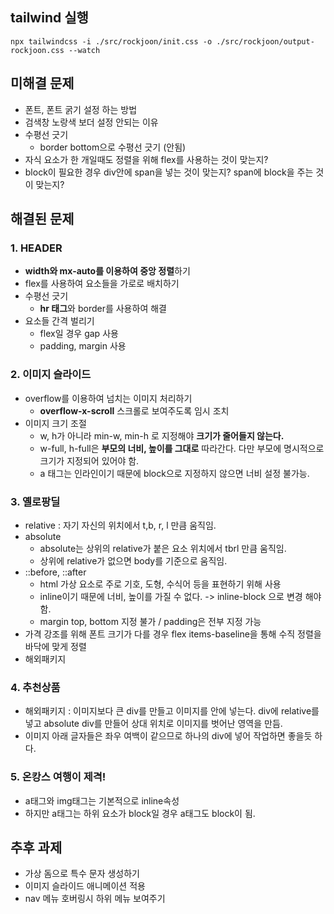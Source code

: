 ## tailwind 실행
```
npx tailwindcss -i ./src/rockjoon/init.css -o ./src/rockjoon/output-rockjoon.css --watch
```

## 미해결 문제
- 폰트, 폰트 굵기 설정 하는 방법
- 검색창 노랑색 보더 설정 안되는 이유
- 수평선 긋기
  - border bottom으로 수평선 긋기 (안됨)
- 자식 요소가 한 개일때도 정렬을 위해 flex를 사용하는 것이 맞는지?
- block이 필요한 경우 div안에 span을 넣는 것이 맞는지? span에 block을 주는 것이 맞는지?

## 해결된 문제

### 1. HEADER
- **width와 mx-auto를 이용하여 중앙 정렬**하기
- flex를 사용하여 요소들을 가로로 배치하기
- 수평선 긋기
    - **hr 태그**와 border를 사용하여 해결
- 요소들 간격 벌리기
  - flex일 경우 gap 사용
  - padding, margin 사용

### 2. 이미지 슬라이드
- overflow를 이용하여 넘치는 이미지 처리하기
  - **overflow-x-scroll** 스크롤로 보여주도록 임시 조치
- 이미지 크기 조절
  - w, h가 아니라 min-w, min-h 로 지정해야 **크기가 줄어들지 않는다.**
  - w-full, h-full은 **부모의 너비, 높이를 그대로** 따라간다. 다만 부모에 명시적으로 크기가 지정되어 있어야 함.
  - a 태그는 인라인이기 때문에 block으로 지정하지 않으면 너비 설정 불가능.

### 3. 옐로팡딜
- relative : 자기 자신의 위치에서 t,b, r, l 만큼 움직임.
- absolute
  - absolute는 상위의 relative가 붙은 요소 위치에서 tbrl 만큼 움직임.
  - 상위에 relative가 없으면 body를 기준으로 움직임.
- ::before, ::after
  - html 가상 요소로 주로 기호, 도형, 수식어 등을 표현하기 위해 사용
  - inline이기 때문에 너비, 높이를 가질 수 없다. -> inline-block 으로 변경 해야 함.
  - margin top, bottom 지정 불가 / padding은 전부 지정 가능
- 가격 강조를 위해 폰트 크기가 다를 경우 flex items-baseline을 통해 수직 정렬을 바닥에 맞게 정렬
 - <span class="inline-flex items-center h-[2.4rem] px-2 rounded-[0.4rem] bg-[#5778BB] text-white text-[1.3rem]">해외패키지</span>
### 4. 추천상품
- 해외패키지 : 이미지보다 큰 div를 만들고 이미지를 안에 넣는다. div에 relative를 넣고 absolute div를 만들어 상대 위치로 이미지를 벗어난 영역을 만듬.
- 이미지 아래 글자들은 좌우 여백이 같으므로 하나의 div에 넣어 작업하면 좋을듯 하다.

### 5. 온캉스 여행이 제격!
- a태그와 img태그는 기본적으로 inline속성
- 하지만 a태그는 하위 요소가 block일 경우 a태그도 block이 됨.

## 추후 과제
- 가상 돔으로 특수 문자 생성하기 
- 이미지 슬라이드 애니메이션 적용
- nav 메뉴 호버링시 하위 메뉴 보여주기
